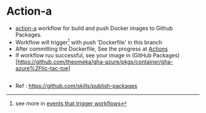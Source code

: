 # Action-a

* [action-a](.github/workflows/action-a.yaml) workflow for build and push Docker images to Github Packages.
* Workflow will trigger[^1] with push 'Dockerfile' in this branch
* After committing the Dockerfile, See the progress at [Actions](../../actions)
* If workflow ruu successful, see your image in (GitHub Packages)[https://github.com/theomeka/gha-azure/pkgs/container/gha-azure%2Ftic-tac-toe]



##
* Ref : https://github.com/skills/publish-packages
[^1]: see more in [events that trigger workflows](https://docs.github.com/en/actions/using-workflows/events-that-trigger-workflows) 
